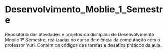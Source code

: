 # Desenvolvimento_Moblie_1_Semestre
Repositório das atividades e projetos da disciplina de Desenvolvimento Mobile 1º Semestre, realizadas no curso de ciência da computação com o professor Yuri. Contém os códigos das tarefas e desafios práticos da aula.
